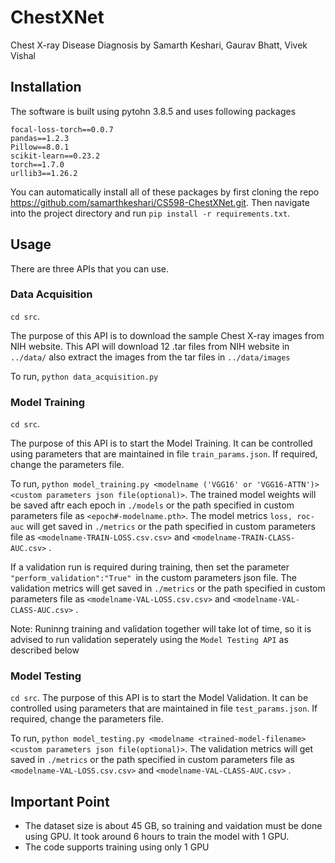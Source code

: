 # ChestXNet

Chest X-ray Disease Diagnosis by Samarth Keshari, Gaurav Bhatt, Vivek Vishal

## Installation

The software is built using pytohn 3.8.5 and uses following packages

```
focal-loss-torch==0.0.7
pandas==1.2.3
Pillow==8.0.1
scikit-learn==0.23.2
torch==1.7.0
urllib3==1.26.2
```
You can automatically install all of these packages by first cloning the repo https://github.com/samarthkeshari/CS598-ChestXNet.git. Then navigate into the project directory and run `pip install -r requirements.txt`.


## Usage

There are three APIs that you can use.

### Data Acquisition

`cd src`.

The purpose of this API is to download the sample Chest X-ray images from NIH website. This API will download 12 .tar files from NIH website in `../data/` also extract the images from the tar files in `../data/images` 

To run, `python data_acquisition.py`

### Model Training

`cd src`.

The purpose of this API is to start the Model Training. It can be controlled using parameters that are maintained in file `train_params.json`. If required, change the parameters file.

To run, `python model_training.py <modelname ('VGG16' or 'VGG16-ATTN')> <custom parameters json file(optional)>`. The trained model weights will be saved aftr each epoch in `./models` or the path specified in custom parameters file as `<epoch#-modelname.pth>`. The model metrics `loss, roc-auc` will get saved in `./metrics` or the path specified in custom parameters file as `<modelname-TRAIN-LOSS.csv.csv>` and `<modelname-TRAIN-CLASS-AUC.csv>` .

If a validation run is required during training, then set the parameter `"perform_validation":"True" `in the custom parameters json file. The validation metrics will get saved in `./metrics` or the path specified in custom parameters file as `<modelname-VAL-LOSS.csv.csv>` and `<modelname-VAL-CLASS-AUC.csv>` .

Note: Runinng training and validation together will take lot of time, so it is advised to run validation seperately using the `Model Testing API` as described below


### Model Testing

`cd src`.
The purpose of this API is to start the Model Validation. It can be controlled using parameters that are maintained in file `test_params.json`. If required, change the parameters file.

To run, `python model_testing.py <modelname <trained-model-filename> <custom parameters json file(optional)>`. The validation metrics will get saved in `./metrics` or the path specified in custom parameters file as `<modelname-VAL-LOSS.csv.csv>` and `<modelname-VAL-CLASS-AUC.csv>` .

## Important Point
- The dataset size is about 45 GB, so training and vaidation must be done using GPU. It took around 6 hours to train the model with 1 GPU.
- The code supports training using only 1 GPU
